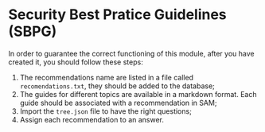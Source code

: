 # Security Best Pratice Guidelines (SBPG)

In order to guarantee the correct functioning of this module, after you have created it, you should follow these steps:
1. The recommendations name are listed in a file called `recomendations.txt`, they should be added to the database;
2. The guides for different topics are available in a markdown format. Each guide should be associated with a recommendation in SAM;
3. Import the `tree.json` file to have the right questions;
4. Assign each recommendation to an answer.

